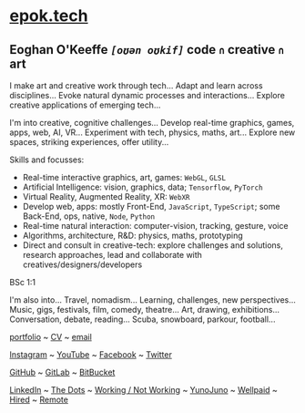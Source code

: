 # [epok.tech](https://epok.tech)
## Eoghan O'Keeffe _`[oʊən oʊkif]`_ code `∩` creative `∩` art

I make art and creative work through tech...
Adapt and learn across disciplines...
Evoke natural dynamic processes and interactions...
Explore creative applications of emerging tech...

I'm into creative, cognitive challenges...
Develop real-time graphics, games, apps, web, AI, VR...
Experiment with tech, physics, maths, art...
Explore new spaces, striking experiences, offer utility...

Skills and focusses:
- Real-time interactive graphics, art, games: `WebGL`, `GLSL`
- Artificial Intelligence: vision, graphics, data; `Tensorflow`, `PyTorch`
- Virtual Reality, Augmented Reality, XR: `WebXR`
- Develop web, apps: mostly Front-End, `JavaScript`, `TypeScript`; some Back-End, ops, native, `Node`, `Python`
- Real-time natural interaction: computer-vision, tracking, gesture, voice
- Algorithms, architecture, R&D: physics, maths, prototyping
- Direct and consult in creative-tech: explore challenges and solutions, research approaches, lead and collaborate with creatives/designers/developers

BSc 1:1

I'm also into...
Travel, nomadism...
Learning, challenges, new perspectives...
Music, gigs, festivals, film, comedy, theatre...
Art, drawing, exhibitions...
Conversation, debate, reading...
Scuba, snowboard, parkour, football...

[portfolio](https://epok.tech/) ~
[CV](https://epoktech.notion.site/CV-2feccf5f5ad84936a6205df6dbd347d5) ~
[email](epok.tech@gmail.com)

[Instagram](https://www.instagram.com/epok.tech/) ~
[YouTube](https://www.youtube.com/@epok-tech) ~
[Facebook](https://www.facebook.com/epok.tech) ~
[Twitter](https://twitter.com/@keeffEoghan)

[GitHub](https://github.com/keeffeoghan) ~
[GitLab](https://gitlab.com/keeffeoghan) ~
[BitBucket](https://bitbucket.org/keeffEoghan/)

[LinkedIn](https://www.linkedin.com/in/epok-tech/) ~
[The Dots](https://the-dots.com/users/eoghan-o-keeffe-411162) ~
[Working / Not Working](https://workingnotworking.com/epok-tech) ~
[YunoJuno](https://uk.yunojuno.com/p/epok-tech) ~
[Wellpaid](https://wellpaid.io/contractor/eoghan-okeeffe-b540f12) ~
[Hired](https://hired.com/x/27e86) ~
[Remote](https://remote.com/eoghanokeeffe)
